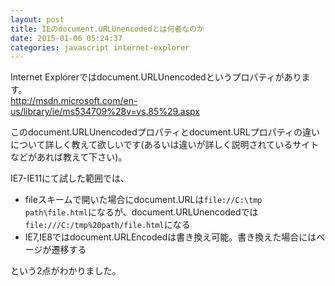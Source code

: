```yaml
---
layout: post
title: IEのdocument.URLUnencodedとは何者なのか
date: 2015-01-06 05:24:37
categories: javascript internet-explorer
---
```

<p>Internet Explorerではdocument.URLUnencodedというプロパティがあります。<br>
<a href="http://msdn.microsoft.com/en-us/library/ie/ms534709%28v=vs.85%29.aspx">http://msdn.microsoft.com/en-us/library/ie/ms534709%28v=vs.85%29.aspx</a></p>

<p>このdocument.URLUnencodedプロパティとdocument.URLプロパティの違いについて詳しく教えて欲しいです(あるいは違いが詳しく説明されているサイトなどがあれば教えて下さい)。</p>

<p>IE7-IE11にて試した範囲では、</p>

<ul>
<li>fileスキームで開いた場合にdocument.URLは<code>file://C:\tmp path\file.html</code>になるが、document.URLUnencodedでは<code>file:///C:/tmp%20path/file.html</code>になる</li>
<li>IE7,IE8ではdocument.URLEncodedは書き換え可能。書き換えた場合にはページが遷移する</li>
</ul>

<p>という2点がわかりました。</p>
